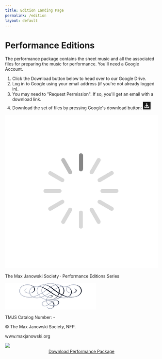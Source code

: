 ```yaml
---
title: Edition Landing Page
permalink: /edition
layout: default
---
```


<div>
  <h1 id="h1">Performance Editions</h1>
</div>

The performance package contains the sheet music and all the associated
files for preparing the music for performance. You'll need a Google Account.

1. Click the Download button below to head over to our Google Drive.
1. Log in to Google using your email address (if you're not already logged in).
1. You may need to "Request Permission".  If so, you'll get an email with a download link.
1. Download the set of files by pressing Google's download button:
   <img class="download-button" src="/images/download-button.png"/>


<div id="edition-wrapper" class="edition-wrapper">
  <img id="spinner" class="spinner" src="/images/spinner.gif" />
  <div id="view-window" class="view-window">
    <div id="page-pair" class="page-pair">
      <div id="cover-page" class="cover-page">
        <p id="head">The Max Janowski Society · Performance Editions Series</p>
        <p id="title"></p>
        <p id="author"></p>
        <p id="edited"></p>
        <p id="blurb"></p>
        <img src="/images/pagebreak-300x87.png" alt="pagebreak" />
        <div class="cover-footer">
          <p class="catalog-number">TMJS Catalog Number: <span id='id'></span>-<span id='release'></span></p>
          <p>© <span id="year"></span> The Max Janowski Society, NFP.</p>
          <p>www.maxjanowski.org</p>
        </div>
      </div>
      <div id="sheet-preview" class="sheet-preview">
        <img id="preview-image" src="#" />
      </div>
    </div>
    <center>
      <a id="zipFileUrl" class="button" href="#" target="_blank">Download Performance Package</a>
    </center>
  </div>
</div>

<script>
  window.onload = e => loadEditionPage(e);
</script>
